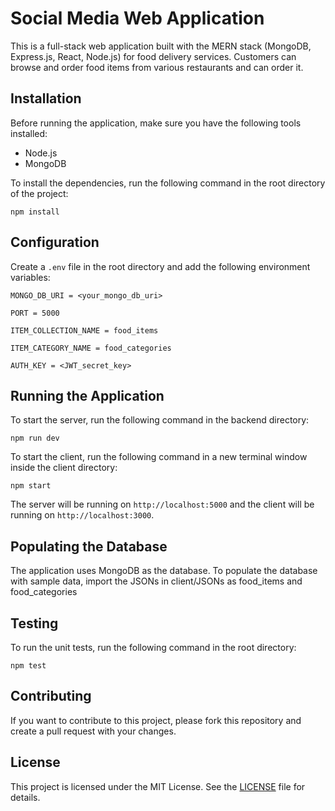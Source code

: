 # Social Media Web Application

This is a full-stack web application built with the MERN stack (MongoDB, Express.js, React, Node.js) for food delivery services. Customers can browse and order
food items from various restaurants and can order it.

## Installation

Before running the application, make sure you have the following tools installed:

- Node.js
- MongoDB

To install the dependencies, run the following command in the root directory of the project:


```npm install```


## Configuration

Create a `.env` file in the root directory and add the following environment variables:

```MONGO_DB_URI = <your_mongo_db_uri>```
  
```PORT = 5000```
  
```ITEM_COLLECTION_NAME = food_items```
  
```ITEM_CATEGORY_NAME = food_categories```
  
```AUTH_KEY = <JWT_secret_key>```


## Running the Application

To start the server, run the following command in the backend directory:

```npm run dev```

To start the client, run the following command in a new terminal window inside the client directory:

```npm start```
  
  
The server will be running on `http://localhost:5000` and the client will be running on `http://localhost:3000`.

## Populating the Database

The application uses MongoDB as the database. To populate the database with sample data, import the JSONs in client/JSONs as food_items and food_categories

  
## Testing

To run the unit tests, run the following command in the root directory:

```npm test```
  
  
  
## Contributing

If you want to contribute to this project, please fork this repository and create a pull request with your changes.

## License

This project is licensed under the MIT License. See the [LICENSE](LICENSE) file for details.



